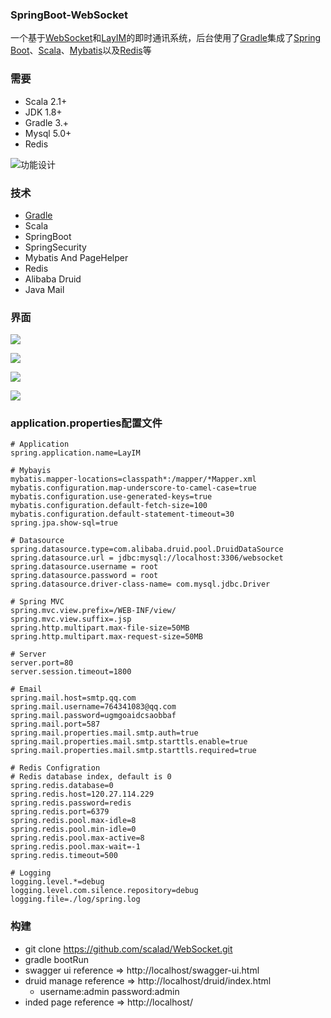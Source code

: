 ### SpringBoot-WebSocket ###

一个基于[WebSocket](http://websocket.org/index.html)和[LayIM](https://www.layui.com/)的即时通讯系统，后台使用了[Gradle](https://gradle.org/)集成了[Spring Boot](http://projects.spring.io/spring-boot/)、[Scala](http://www.scala-lang.org/)、[Mybatis](http://blog.mybatis.org/)以及[Redis](https://redis.io/)等

### 需要 ###
* Scala 2.1+
* JDK 1.8+
* Gradle 3.+
* Mysql 5.0+
* Redis 

![功能设计](https://github.com/scalad/WebSocket/blob/master/doc/image/function.png)

### 技术 ###

* [Gradle](https://gradle.org/install)
* Scala
* SpringBoot
* SpringSecurity
* Mybatis And PageHelper
* Redis
* Alibaba Druid
* Java Mail

### 界面

![](https://github.com/scalad/LayIM/blob/master/doc/image/page_index.png)

![](https://github.com/scalad/LayIM/blob/master/doc/image/word_emoji_image_send.png)

![](https://github.com/scalad/LayIM/blob/master/doc/image/file_send.png)

![](https://github.com/scalad/LayIM/blob/master/doc/image/group_members.png)

### application.properties配置文件 ###
    
	# Application
	spring.application.name=LayIM
	
	# Mybayis
	mybatis.mapper-locations=classpath*:/mapper/*Mapper.xml
	mybatis.configuration.map-underscore-to-camel-case=true
	mybatis.configuration.use-generated-keys=true
	mybatis.configuration.default-fetch-size=100
	mybatis.configuration.default-statement-timeout=30
	spring.jpa.show-sql=true
	
	# Datasource
	spring.datasource.type=com.alibaba.druid.pool.DruidDataSource
	spring.datasource.url = jdbc:mysql://localhost:3306/websocket
	spring.datasource.username = root
	spring.datasource.password = root
	spring.datasource.driver-class-name= com.mysql.jdbc.Driver
	
	# Spring MVC
	spring.mvc.view.prefix=/WEB-INF/view/
	spring.mvc.view.suffix=.jsp
	spring.http.multipart.max-file-size=50MB
	spring.http.multipart.max-request-size=50MB
	
	# Server
	server.port=80
	server.session.timeout=1800
	
	# Email
	spring.mail.host=smtp.qq.com
	spring.mail.username=764341083@qq.com
	spring.mail.password=ugmgoaidcsaobbaf
	spring.mail.port=587
	spring.mail.properties.mail.smtp.auth=true  
	spring.mail.properties.mail.smtp.starttls.enable=true  
	spring.mail.properties.mail.smtp.starttls.required=true  
	
	# Redis Configration
	# Redis database index, default is 0
	spring.redis.database=0 
	spring.redis.host=120.27.114.229
	spring.redis.password=redis
	spring.redis.port=6379
	spring.redis.pool.max-idle=8
	spring.redis.pool.min-idle=0
	spring.redis.pool.max-active=8
	spring.redis.pool.max-wait=-1
	spring.redis.timeout=500
	
	# Logging
	logging.level.*=debug
	logging.level.com.silence.repository=debug
	logging.file=./log/spring.log
	
### 构建 ###

* git clone https://github.com/scalad/WebSocket.git
* gradle bootRun
* swagger ui reference => http://localhost/swagger-ui.html
* druid manage reference => http://localhost/druid/index.html
	* username:admin password:admin
* inded page reference => http://localhost/
